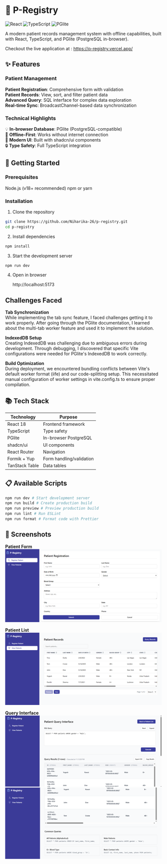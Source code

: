 # 🏥 P-Registry

![React](https://img.shields.io/badge/React-18.2.0-blue)
![TypeScript](https://img.shields.io/badge/TypeScript-5.0.0-blue)
![PGlite](https://img.shields.io/badge/PGlite-0.1.0-green)

A modern patient records management system with offline capabilities, built with React, TypeScript, and PGlite (PostgreSQL in-browser).

Checkout the live application at : https://p-registry.vercel.app/

## ✨ Features

### Patient Management

**Patient Registration**: Comprehensive form with validation  
**Patient Records**: View, sort, and filter patient data  
**Advanced Query**: SQL interface for complex data exploration  
**Real-time Sync**: BroadcastChannel-based data synchronization

### Technical Highlights

💡 **In-browser Database**: PGlite (PostgreSQL-compatible)  
📱 **Offline-First**: Works without internet connection  
🎨 **Modern UI**: Built with shadcn/ui components  
🔒 **Type Safety**: Full TypeScript integration

## 🚀 Getting Started

### Prerequisites

Node.js (v18+ recommended)
npm or yarn

### Installation

1. Clone the repository

```bash
git clone https://github.com/Niharika-26/p-registry.git
cd p-registry
```
2. Install dependencies

```bash
npm install
```

3. Start the development server

```bash
npm run dev
```

4. Open in browser

   http://localhost:5173

## Challenges Faced

**Tab Synchronization**  
While implementing the tab sync feature, I faced challenges getting it to work properly. After going through the PGlite documentation, I learned about the multi-tab worker feature and used it to implement the solution.

**IndexedDB Setup**  
Creating IndexedDB was challenging due to ambiguous errors during development. Through debugging, I discovered that specific Vite configurations were needed for PGlite's IndexedDB to work correctly.

**Build Optimization**  
During deployment, we encountered bundling conflicts between Vite's default worker format (iife) and our code-splitting setup. This necessitated manual configuration of worker settings in vite.config.ts to ensure proper compilation.


## 📚 Tech Stack

| Technology     | Purpose                  |
| -------------- | ------------------------ |
| React 18       | Frontend framework       |
| TypeScript     | Type safety              |
| PGlite         | In-browser PostgreSQL    |
| shadcn/ui      | UI components            |
| React Router   | Navigation               |
| Formik + Yup   | Form handling/validation |
| TanStack Table | Data tables              |

## 📋 Available Scripts

```bash
npm run dev # Start development server  
npm run build # Create production build  
npm run preview # Preview production build  
npm run lint # Run ESLint  
npm run format # Format code with Prettier
```

## 📸 Screenshots

**Patient Form**  
![alt text](image-3.png)

**Patient List**  
![alt text](image.png)

**Query Interface**
![alt text](image-1.png)
![alt text](image-2.png)
